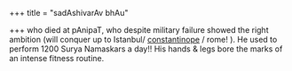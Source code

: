 +++
title = "sadAshivarAv bhAu"

+++
who died at pAnipaT, who despite military failure showed the right ambition (will conquer up to Istanbul/ [constantinope](../../../docs/sadAshivarAv_to_abdAlI/) / rome! ). He used to perform 1200 Surya Namaskars a day!! His hands & legs bore the marks of an intense fitness routine.


